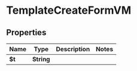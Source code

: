 

# TemplateCreateFormVM


## Properties

| Name | Type | Description | Notes |
|------------ | ------------- | ------------- | -------------|
|**$t** | **String** |  |  |



